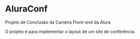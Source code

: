 # AluraConf
Projeto de Conclusão da Carreira Front-end da Alura

O projeto é para implementar o layout de um site de conferência.
